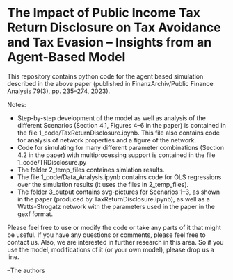 <h1> The Impact of Public Income Tax Return Disclosure on Tax Avoidance and Tax Evasion – Insights from an Agent-Based Model</h1>

<p>This repository contains python code for the agent based simulation described in the above paper (published in FinanzArchiv/Public Finance Analysis 79(3), pp. 235–274, 2023).</p>

<p>Notes:</p>
<ul>
	<li>Step-by-step development of the model as well as analysis of the different Scenarios (Section 4.1, Figures 4–6 in the paper) is contained in the file 1_code/TaxReturnDisclosure.ipynb. This file also contains code for analysis of network properties and a figure of the network.</li>
	<li>Code for simulating for many different parameter combinations (Section 4.2 in the paper) with multiprocessing support is contained in the file 1_code/TRDisclosure.py</li>
	<li>The folder 2_temp_files containes simlation results.</li>
	<li>The file 1_code/Data_Analysis.ipynb contains code for OLS regressions over the simulation results (it uses the files in 2_temp_files).</li>
	<li>The folder 3_output contains svg-pictures for Scenarios 1–3, as shown in the paper (produced by TaxReturnDisclosure.ipynb), as well as a Watts-Strogatz network with the parameters used in the paper in the gexf format.</li>
</ul> 

<p>Please feel free to use or modify the code or take any parts of it that might be useful. If you have any questions or comments, please feel free to contact us. Also, we are interested in further research in this area. So if you use the model, modifications of it (or your own model), please drop us a line.</p>

<p>–The authors</p>
